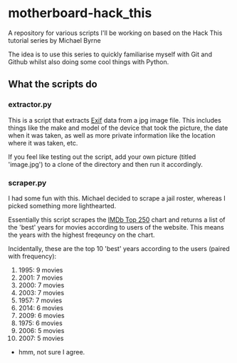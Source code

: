 # motherboard-hack_this
A repository for various scripts I'll be working on based on the Hack This tutorial series by Michael Byrne

The idea is to use this series to quickly familiarise myself with Git and Github whilst also doing some cool things with Python.

<h2>What the scripts do</h2>
<h3>extractor.py</h3>
This is a script that extracts <a href="https://en.wikipedia.org/wiki/Exif">Exif</a> data from a jpg image file. This includes things like the make and model of the device that took the picture, the date when it was taken, as well as more private information like the location where it was taken, etc.

If you feel like testing out the script, add your own picture (titled 'image.jpg') to a clone of the directory and then run it accordingly.

<h3>scraper.py</h3>
I had some fun with this. Michael decided to scrape a jail roster, whereas I picked something more lighthearted.

Essentially this script scrapes the <a href="http://www.imdb.com/chart/top">IMDb Top 250</a> chart and returns a list of the 'best' years for movies according to users of the website. This means the years with the highest freqeuncy on the chart.

Incidentally, these are the top  10 'best' years according to the users (paired with frequency):
<ol>
<li>1995:          9 movies</li>
<li>2001:          7 movies</li>
<li>2000:          7 movies</li>
<li>2003:          7 movies</li>
<li>1957:          7 movies</li>
<li>2014:          6 movies</li>
<li>2009:          6 movies</li>
<li>1975:          6 movies</li>
<li>2006:          5 movies</li>
<li>2007:          5 movies</li>
</ol>

- hmm, not sure I agree.
